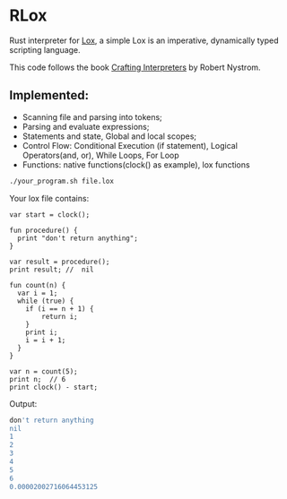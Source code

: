 # RLox

Rust interpreter for
[Lox](https://craftinginterpreters.com/the-lox-language.html), a simple
Lox is an imperative, dynamically typed scripting language.

This code follows the book
[Crafting Interpreters](https://craftinginterpreters.com/) by Robert Nystrom.

## Implemented:

- Scanning file and parsing into tokens;
- Parsing and evaluate expressions;
- Statements and state, Global and local scopes;
- Control Flow: Conditional Execution (if statement), Logical Operators(and, or), While Loops, For Loop
- Functions: native functions(clock() as example), lox functions

```bash
./your_program.sh file.lox
```

Your lox file contains:

```file.lox
var start = clock();

fun procedure() {
  print "don't return anything";
}

var result = procedure();
print result; //  nil

fun count(n) {
  var i = 1;
  while (true) {
    if (i == n + 1) {
        return i;
    }
    print i;
    i = i + 1;
  }
}

var n = count(5);
print n;  // 6
print clock() - start;
```

Output:

```bash
don't return anything
nil
1
2
3
4
5
6
0.00002002716064453125
```